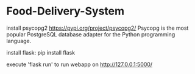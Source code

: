 # Food-Delivery-System
install psycopg2 https://pypi.org/project/psycopg2/
Psycopg is the most popular PostgreSQL database adapter for the Python programming language.

install flask: pip install flask

execute 'flask run' to run webapp on http://127.0.0.1:5000/

